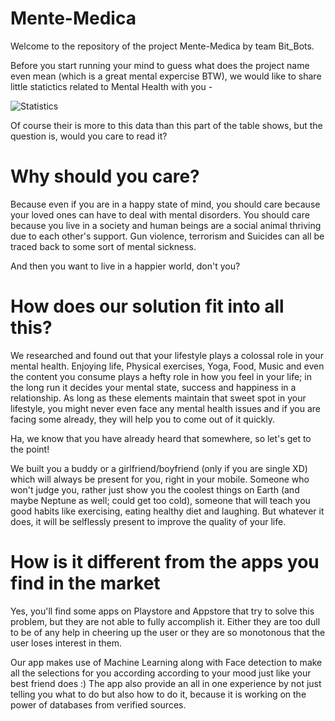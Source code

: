 # Mente-Medica
Welcome to the repository of the project Mente-Medica by team Bit_Bots.

Before you start running your mind to guess what does the project name even mean (which is a great mental expercise BTW), we would like to share little statictics related to Mental Health with you -

![Statistics](https://github.com/lakshmisaibhargavi/mente_medica/blob/master/Pics/stats.png)

Of course their is more to this data than this part of the table shows, but the question is, would you care to read it?

# Why should you care?

Because even if you are in a happy state of mind, you should care because your loved ones can have to deal with mental disorders. You should care because you live in a society and human beings are a social animal thriving due to each other's support. Gun violence, terrorism and Suicides can all be traced back to some sort of mental sickness. 

And then you want to live in a happier world, don't you?

# How does our solution fit into all this?

We researched and found out that your lifestyle plays a colossal role in your mental health. Enjoying life, Physical exercises, Yoga, Food, Music and even the content you consume plays a hefty role in how you feel in your life; in the long run it decides your mental state, success and happiness in a relationship. As long as these elements maintain that sweet spot in your lifestyle, you might never even face any mental health issues and if you are facing some already, they will help you to come out of it quickly.

Ha, we know that you have already heard that somewhere, so let's get to the point!

We built you a buddy or a girlfriend/boyfriend (only if you are single XD) which will always be present for you, right in your mobile. Someone who won't judge you, rather just show you the coolest things on Earth (and maybe Neptune as well; could get too cold), someone that will teach you good habits like exercising, eating healthy diet and laughing. But whatever it does, it will be selflessly present to improve the quality of your life.

# How is it different from the apps you find in the market

Yes, you'll find some apps on Playstore and Appstore that try to solve this problem, but they are not able to fully accomplish it. Either they are too dull to be of any help in cheering up the user or they are so monotonous that the user loses interest in them. 

Our app makes use of Machine Learning along with Face detection to make all the selections for you according according to your mood just like your best friend does :) The app also provide an all in one experience by not just telling you what to do but also how to do it, because it is working on the power of databases from verified sources.
